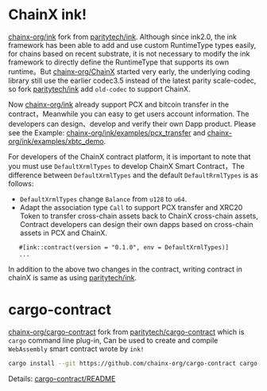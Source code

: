 # ChainX ink!

[chainx-org/ink](https://github.com/chainx-org/ink) fork from [paritytech/ink](https://github.com/paritytech/ink). Although since ink2.0, the ink framework has been able to add and use custom RuntimeType types easily, for chains based on recent substrate, it is not necessary to modify the ink framework to directly define the RuntimeType that supports its own runtime。But [chainx-org/ChainX](https://github.com/chianx-org/ChainX) started very early, the underlying coding library still use the earlier codec3.5 instead of the latest parity scale-codec, so fork [paritytech/ink](https://github.com/paritytech/ink) add `old-codec` to support ChainX.

Now [chainx-org/ink](https://github.com/chainx-org/ink) already support PCX  and bitcoin transfer in the contract，Meanwhile you can easy to get users account information. The developers can design、develop and verify their own Dapp product. Please see the Example: [chainx-org/ink/examples/pcx_transfer](https://github.com/chainx-org/ink/tree/master/examples/pcx_transfer) and [chainx-org/ink/examples/xbtc_demo](https://github.com/chainx-org/ink/tree/master/examples/xbtc_demo).

For developers of the ChainX contract platform, it is important to note that you must use  `DefaultXrmlTypes`  to develop  ChainX Smart Contract，The difference between `DefaultXrmlTypes` and the default `DefaultRrmlTypes` is as follows:

- `DefaultXrmlTypes` change `Balance` from `u128` to `u64`.
- Adapt the association type `Call` to support PCX transfer and XRC20 Token to transfer cross-chain assets back to ChainX cross-chain assets, Contract developers can design their own dapps based on cross-chain assets in PCX and ChainX.

```
   #[ink::contract(version = "0.1.0", env = DefaultXrmlTypes)]
   ...
```

In addition to the above two changes in the contract, writing contract in chainX is same as using [paritytech/ink](https://github.com/paritytech/ink).

# cargo-contract

[chainx-org/cargo-contract](https://github.com/chainx-org/cargo-contract/) fork from [paritytech/cargo-contract](https://github.com/paritytech/cargo-contract) which is  `cargo` command line plug-in, Can be used to create and compile  `WebAssembly` smart contract wrote by `ink!`

```bash
cargo install --git https://github.com/chainx-org/cargo-contract cargo-contract --force
```

Details: [cargo-contract/README](https://github.com/chainx-org/cargo-contract/blob/master/README.md) 